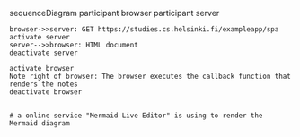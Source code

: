 sequenceDiagram
    participant browser
    participant server

    browser->>server: GET https://studies.cs.helsinki.fi/exampleapp/spa
    activate server
    server-->>browser: HTML document
    deactivate server

    activate browser
    Note right of browser: The browser executes the callback function that renders the notes
    deactivate browser


    # a online service "Mermaid Live Editor" is using to render the Mermaid diagram